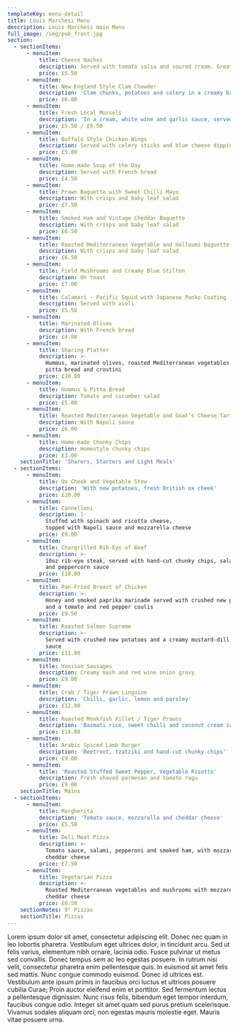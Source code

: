 ```yaml
---
templateKey: menu-detail
title: Louis Marchesi Menu
description: Louis Marchesi main Menu
full_image: /img/pub_front.jpg
section:
  - sectionItems:
      - menuItem:
          title: Cheese Nachos
          description: Served with tomato salsa and soured cream. Great for sharing.
          price: £5.50
      - menuItem:
          title: New England Style Clam Chowder
          description: 'Clam chunks, potatoes and celery in a creamy broth.'
          price: £6.00
      - menuItem:
          title: Fresh Local Mussels
          description: 'In a cream, white wine and garlic sauce, served with French bread.'
          price: £5.50 / £9.50
      - menuItem:
          title: Buffalo Style Chicken Wings
          description: Served with celery sticks and blue cheese dipping sauce.
          price: £5.00
      - menuItem:
          title: Home-made Soup of the Day
          description: Served with French bread
          price: £4.50
      - menuItem:
          title: Prawn Baguette with Sweet Chilli Mayo
          description: With crisps and baby leaf salad
          price: £7.50
      - menuItem:
          title: Smoked Ham and Vintage Cheddar Baguette
          description: With crisps and baby leaf salad
          price: £6.50
      - menuItem:
          title: Roasted Mediterranean Vegetable and Halloumi Baguette
          description: With crisps and baby leaf salad
          price: £6.50
      - menuItem:
          title: Field Mushrooms and Creamy Blue Stilton
          description: On toast
          price: £7.00
      - menuItem:
          title: Calamari - Pacific Squid with Japanese Panko Coating
          description: Served with aioli
          price: £5.50
      - menuItem:
          title: Marinated Olives
          description: With French bread
          price: £4.00
      - menuItem:
          title: Sharing Platter
          description: >-
            Hummus, marinated olives, roasted Mediterranean vegetables with
            pitta bread and crostini
          price: £10.00
      - menuItem:
          title: Hummus & Pitta Bread
          description: Tomato and cucumber salad
          price: £5.00
      - menuItem:
          title: Roasted Mediterranean Vegetable and Goat’s Cheese Tartlet
          description: With Napoli sauce
          price: £6.00
      - menuItem:
          title: Home-made Chunky Chips
          description: Homestyle chunky chips
          price: £3.00
    sectionTitle: 'Sharers, Starters and Light Meals'
  - sectionItems:
      - menuItem:
          title: Ox Cheek and Vegetable Stew
          description: 'With new potatoes, fresh British ox cheek'
          price: £10.00
      - menuItem:
          title: Cannelloni
          description: |-
            Stuffed with spinach and ricotta cheese,
            topped with Napoli sauce and mozzarella cheese
          price: £9.00
      - menuItem:
          title: Chargrilled Rib-Eye of Beef
          description: >-
            10oz rib-eye steak, served with hand-cut chunky chips, salad garnish
            and peppercorn sauce
          price: £18.00
      - menuItem:
          title: Pan-Fried Breast of Chicken
          description: >-
            Honey and smoked paprika marinade served with crushed new potatoes
            and a tomato and red pepper coulis
          price: £9.50
      - menuItem:
          title: Roasted Salmon Supreme
          description: >-
            Served with crushed new potatoes and a creamy mustard-dill and leek
            sauce
          price: £11.00
      - menuItem:
          title: Venison Sausages
          description: Creamy mash and red wine onion gravy
          price: £9.00
      - menuItem:
          title: Crab / Tiger Prawn Linguine
          description: 'Chilli, garlic, lemon and parsley'
          price: £12.00
      - menuItem:
          title: Roasted Monkfish Fillet / Tiger Prawns
          description: 'Basmati rice, sweet chilli and coconut cream sauce'
          price: £14.00
      - menuItem:
          title: Arabic Spiced Lamb Burger
          description: 'Beetroot, tzatziki and hand-cut chunky chips'
          price: £9.00
      - menuItem:
          title: 'Roasted Stuffed Sweet Pepper, Vegetable Risotto'
          description: Fresh shaved parmesan and tomato ragu
          price: £9.00
    sectionTitle: Mains
  - sectionItems:
      - menuItem:
          title: Margherita
          description: 'Tomato sauce, mozzarella and cheddar cheese'
          price: £5.50
      - menuItem:
          title: Deli Meat Pizza
          description: >-
            Tomato sauce, salami, pepperoni and smoked ham, with mozzarella and
            cheddar cheese
          price: £7.50
      - menuItem:
          title: Vegetarian Pizza
          description: >-
            Roasted Mediterranean vegetables and mushrooms with mozzarella and
            cheddar cheese
          price: £6.50
    sectionNotes: 9" Pizzas
    sectionTitle: Pizzas
---
```

Lorem ipsum dolor sit amet, consectetur adipiscing elit. Donec nec quam in leo lobortis pharetra. Vestibulum eget ultrices dolor, in tincidunt arcu. Sed ut felis varius, elementum nibh ornare, lacinia odio. Fusce pulvinar ut metus sed convallis. Donec tempus sem ac leo egestas posuere. In rutrum nisi velit, consectetur pharetra enim pellentesque quis. In euismod sit amet felis sed mattis. Nunc congue commodo euismod. Donec id ultrices est. Vestibulum ante ipsum primis in faucibus orci luctus et ultrices posuere cubilia Curae; Proin auctor eleifend enim et porttitor. Sed fermentum lectus a pellentesque dignissim. Nunc risus felis, bibendum eget tempor interdum, faucibus congue odio. Integer sit amet quam sed purus pretium scelerisque. Vivamus sodales aliquam orci, non egestas mauris molestie eget. Mauris vitae posuere urna.
